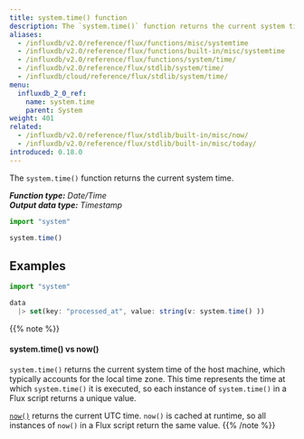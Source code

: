 ```yaml
---
title: system.time() function
description: The `system.time()` function returns the current system time.
aliases:
  - /influxdb/v2.0/reference/flux/functions/misc/systemtime
  - /influxdb/v2.0/reference/flux/functions/built-in/misc/systemtime
  - /influxdb/v2.0/reference/flux/functions/system/time/
  - /influxdb/v2.0/reference/flux/stdlib/system/time/
  - /influxdb/cloud/reference/flux/stdlib/system/time/
menu:
  influxdb_2_0_ref:
    name: system.time
    parent: System
weight: 401
related:
  - /influxdb/v2.0/reference/flux/stdlib/built-in/misc/now/
  - /influxdb/v2.0/reference/flux/stdlib/built-in/misc/today/
introduced: 0.18.0
---
```


The `system.time()` function returns the current system time.

_**Function type:** Date/Time_  
_**Output data type:** Timestamp_

```js
import "system"

system.time()
```

## Examples
```js
import "system"

data
  |> set(key: "processed_at", value: string(v: system.time() ))
```

{{% note %}}
#### system.time() vs now()
`system.time()` returns the current system time of the host machine, which
typically accounts for the local time zone.
This time represents the time at which `system.time()` it is executed, so each
instance of `system.time()` in a Flux script returns a unique value.

[`now()`](/influxdb/v2.0/reference/flux/stdlib/built-in/misc/now/) returns the current UTC time.
`now()` is cached at runtime, so all instances of `now()` in a Flux script
return the same value.
{{% /note %}}
